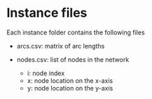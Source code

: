 # Instance files

Each instance folder contains the following files

- arcs.csv: matrix of arc lengths

- nodes.csv: list of nodes in the network
    - i: node index
    - x: node location on the x-axis
    - y: node location on the y-axis